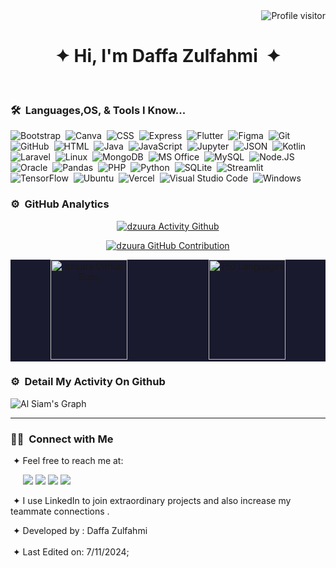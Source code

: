 <a href="https://komarev.com/ghpvc/?username=dzuura">
<img align="right" src="https://komarev.com/ghpvc/?username=dzuura&label=Visitors&color=0e75b6&style=flat" alt="Profile visitor" />
</a>
<br>
<h1 align="center">&#10022; Hi, I'm Daffa Zulfahmi &nbsp;&#10022;</h1>
<br>

<div>
  <div>
  </div>
</div>

### 🛠 &nbsp;Languages,OS, & Tools I Know...

![Bootstrap](https://img.shields.io/badge/-Bootstrap-05122A?style=flat&logo=bootstrap&logoColor=563D7C)&nbsp;
![Canva](https://img.shields.io/badge/Canva-%2300C4CC.svg?&style=flat&logo=Canva&logoColor=white)&nbsp;
![CSS](https://img.shields.io/badge/-CSS-05122A?style=flat&logo=CSS3&logoColor=1572B6)&nbsp;
![Express](https://img.shields.io/badge/Express-000000.svg?style=for-the-badge&logo=Express&logoColor=white)&nbsp;
![Flutter](https://img.shields.io/badge/Flutter-02569B.svg?style=for-the-badge&logo=Flutter&logoColor=white)&nbsp;
![Figma](https://img.shields.io/badge/Figma-F24E1E.svg?style=for-the-badge&logo=Figma&logoColor=white)&nbsp;
![Git](https://img.shields.io/badge/-Git-05122A?style=flat&logo=git)&nbsp;
![GitHub](https://img.shields.io/badge/-GitHub-05122A?style=flat&logo=github)&nbsp;
![HTML](https://img.shields.io/badge/-HTML-05122A?style=flat&logo=HTML5)&nbsp;
![Java](https://img.shields.io/badge/Java-ED8B00?style=flat&logo=openjdk&logoColor=white)&nbsp;
![JavaScript](https://img.shields.io/badge/-JavaScript-05122A?style=flat&logo=javascript)&nbsp;
![Jupyter](https://img.shields.io/badge/Jupyter-F37626.svg?style=for-the-badge&logo=Jupyter&logoColor=white)&nbsp;
![JSON](https://img.shields.io/badge/-JSON-02569B?style=flat&logo=json)&nbsp;
![Kotlin](https://img.shields.io/badge/Kotlin-7F52FF.svg?style=for-the-badge&logo=Kotlin&logoColor=white)&nbsp;
![Laravel](https://img.shields.io/badge/-Laravel%20-05122A?style=flat&logo=laravel)&nbsp;
![Linux](https://img.shields.io/badge/Linux-FCC624?style=flat&logo=linux&logoColor=black)&nbsp;
![MongoDB](https://img.shields.io/badge/MongoDB-47A248.svg?style=for-the-badge&logo=MongoDB&logoColor=white)&nbsp;
![MS Office](https://img.shields.io/badge/Microsoft_Office-D83B01?style=flat&logo=microsoft-office&logoColor=white)&nbsp;
![MySQL](https://img.shields.io/badge/MySQL-005C84?style=flat&logo=mysql&logoColor=white)&nbsp;
![Node.JS](https://img.shields.io/badge/Node.js-5FA04E.svg?style=for-the-badge&logo=nodedotjs&logoColor=white)&nbsp;
![Oracle](https://img.shields.io/badge/Oracle-F80000.svg?style=for-the-badge&logo=Oracle&logoColor=white)&nbsp;
![Pandas](https://img.shields.io/badge/pandas-150458.svg?style=for-the-badge&logo=pandas&logoColor=white)&nbsp;
![PHP](https://img.shields.io/badge/-PHP-05122A?style=flat&logo=php)&nbsp;
![Python](https://img.shields.io/badge/-Python-05122A?style=flat&logo=python)&nbsp;
![SQLite](https://img.shields.io/badge/SQLite-003B57.svg?style=for-the-badge&logo=SQLite&logoColor=white)&nbsp;
![Streamlit](https://img.shields.io/badge/Streamlit-FF4B4B.svg?style=for-the-badge&logo=Streamlit&logoColor=white)&nbsp;
![TensorFlow](https://img.shields.io/badge/TensorFlow-FF6F00.svg?style=for-the-badge&logo=TensorFlow&logoColor=white)&nbsp;
![Ubuntu](https://img.shields.io/badge/Ubuntu-E95420?style=flat&logo=ubuntu&logoColor=white)&nbsp;
![Vercel](https://img.shields.io/badge/Vercel-000000.svg?style=for-the-badge&logo=Vercel&logoColor=white)&nbsp;
![Visual Studio Code](https://img.shields.io/badge/-Visual%20Studio%20Code-05122A?style=flat&logo=visual-studio-code&logoColor=007ACC)&nbsp;
![Windows](https://img.shields.io/badge/Windows-0078D6?style=flat&logo=windows&logoColor=white)&nbsp;

### ⚙️ &nbsp;GitHub Analytics

<p align="center">
<a href="https://github.com/dzuura">
<img src="https://github-readme-streak-stats.herokuapp.com/?user=dzuura&theme=radical" alt="dzuura Activity Github"/>
</a>
</p>

<p align="center">
<a href="https://github.com/dzuura">
<img src="https://github-profile-summary-cards.vercel.app/api/cards/profile-details?username=dzuura&theme=radical" alt="dzuura GitHub Contribution"/>
</a>
</p>

<div align="center" style="background-color:#1a1a2e;">
  <a href="https://github.com/dzuura"><img alt="dzuura Github Stats" src="https://github-readme-stats.vercel.app/api?username=dzuura&theme=radical" height="160px" width="49.5%"/></a>
  <a href="https://github.com/dzuura"><img alt="Top Languages" src="https://github-readme-stats.vercel.app/api/top-langs/?username=dzuura&theme=radical" height="160px" width="49.5%"/></a>
</div>

### ⚙️ &nbsp;Detail My Activity On Github

![Al Siam's Graph](https://github-readme-activity-graph.vercel.app/graph?username=dzuura&custom_title=dzuura%20Daily%20Github%20Activity%20Graph&bg_color=0D1117&color=7F3FBF&line=7F3FBF&point=7F3FBF&area_color=FFFFFF&title_color=FFFFFF&area=true)

---

### 🤝🏻 &nbsp;Connect with Me

<div>
 <div>
  <p align="right">

   &nbsp;&#10022; Feel free to reach me at:

   &nbsp;&nbsp;&nbsp;&nbsp;
   <a href="https://discord.com/invite/T4m72sbF" target="_blank"><img src="https://img.shields.io/badge/discord-%237289DA.svg?&style=flat&logo=discord&logoColor=white" /></a>
   <a href="mailto:daffa3704@gmail.com"><img src="https://img.shields.io/badge/daffa3704@gmail.com-D14836?style=flat-square&logo=Gmail&logoColor=white"/></a>
   <a href="www.linkedin.com/in/daffa-zulfahmi-al-ahyar"><img src="https://img.shields.io/badge/-Daffa Zulfahmi-0077B5?style=flat&logo=Linkedin&logoColor=white"/></a>
   <a href="https://www.instagram.com/dzuura_"><img src="https://img.shields.io/badge/-@dzuura_-E4405F?style=flat&logo=Instagram&logoColor=white"/></a>
   
   &nbsp;&#10022; I use LinkedIn to join extraordinary projects and also increase my teammate connections .
  </p>
 </div>
</div>
<div>
 <div>
  <p align="left">
   &nbsp;&#10022; Developed by : Daffa Zulfahmi
   <br><br>
   &nbsp;&#10022; Last Edited on: 7/11/2024;
  </p>
 </div>
</div>
